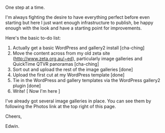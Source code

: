 <!--
.. title: Patience, grasshopper
.. slug: 20051121patience-grasshopper
.. date: 2005/11/21 12:45:29
.. spellcheck_exceptions: QTVR,QuickTime,WordPress,cha,ching,plugin
.. tags: Technology
.. link: 
.. description: 
-->


One step at a time.

I'm always fighting the desire to have everything perfect before even starting but here I just want enough infrastructure to publish, be happy enough with the look and have a starting point for improvements.

Here's the basic to-do list:

1.  Actually get a basic WordPress and gallery2 install [cha-ching]
2.  Move the content across from my old zeta site (http://www.zeta.org.au/~ed), particularly image galleries and QuickTime QTVR panoramas [cha-ching]
3.  Sort out and upload the rest of the image galleries [done]
4.  Upload the first cut at my WordPress template [done]
5.  Tie in the WordPress and gallery templates via the WordPress gallery2 plugin [done]
6.  Write! [ Now I'm here ]

I've already got several image galleries in place. You can see them by following the Photos link at the top right of this page.

Cheers,

Edwin.

